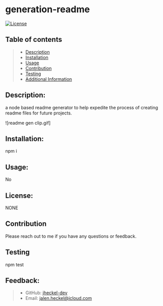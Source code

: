 # generation-readme
  [![License](https://img.shields.io/badge/License-undefined-blue.svg)](https://opensource.org/licenses/undefined)

  ## Table of contents
  > - [Description](#description)
  > - [Installation](#installation)
  > - [Usage](#usage)
  > - [Contribution](#contribution)
  > - [Testing](#testing)
  > - [Additional Information](#questions)

  ## Description:
  a node based readme generator to help expedite the process of creating readme files for future projects.

  ![readme gen clip.gif]

  ## Installation:
  npm i

  ## Usage:
  No

  ## License:
  NONE

  ## Contribution
  Please reach out to me if you have any questions or feedback.

  ## Testing
  npm test

  ## Feedback:

  > - GitHub:
  [jheckel-dev](https://github.com/jheckel-dev)
  > - Email: jalen.heckel@icloud.com

